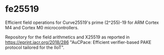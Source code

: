 # fe25519
Efficient field operations for Curve25519's prime (2^255)-19 for ARM Cortex M4 and Cortex M0 microcontrollers.

Repository for the field arithmetics and X25519 as reported in
https://eprint.iacr.org/2018/286 "AuCPace: Efficient verifier-based PAKE protocol tailored for the IIoT".


